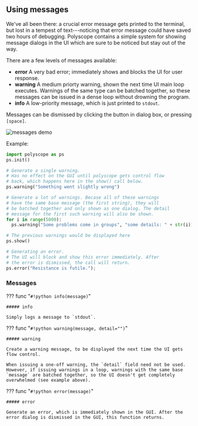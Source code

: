 ## Using messages

We've all been there: a crucial error message gets printed to the terminal, but lost in a tempest of text---noticing that error message could have saved two hours of debugging.  Polyscope contains a simple system for showing message dialogs in the UI which are sure to be noticed but stay out of the way.

There are a few levels of messages available:

- **error** A very bad error; immediately shows and blocks the UI for user response.
- **warning** A medium priorty warning, shown the next time UI main loop executes. Warnings of the same type can be batched together, so these messages can be issued in a dense loop without drowning the program.
- **info** A low-priority message, which is just printed to `stdout`.

Messages can be dismissed by clicking the button in dialog box, or pressing `[space]`.

![messages demo]({{url.prefix}}/media/messages_demo.png)

Example:
```python
import polyscope as ps
ps.init()

# Generate a single warning.
# Has no effect on the GUI until polyscope gets control flow
# back, which happens here in the show() call below.
ps.warning("Something went slightly wrong")

# Generate a lot of warnings. Becase all of these warnings 
# have the same base message (the first string), they will 
# be batched together and only shown as one dialog. The detail 
# message for the first such warning will also be shown.
for i in range(5000):
  ps.warning("Some problems come in groups", "some details: " + str(i))

# The previous warnings would be displayed here
ps.show()

# Generating an error.
# The UI will block and show this error immediately. After 
# the error is dismissed, the call will return.
ps.error("Resistance is futile.");
```


### Messages

??? func "`#!python info(message)`"
    
    ##### info

    Simply logs a message to `stdout`.


??? func "`#!python warning(message, detail="")`"
    
    ##### warning

    Create a warning message, to be displayed the next time the UI gets flow control. 

    When issuing a one-off warning, the `detail` field need not be used.  However, if issuing warnings in a loop, warnings with the same base `message` are batched together, so the UI doesn't get completely overwhelmed (see example above).


??? func "`#!python error(message)`"

    ##### error
  
    Generate an error, which is immediately shown in the GUI. After the error dialog is dismissed in the GUI, this function returns.
